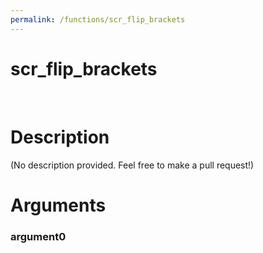 ```yaml
---
permalink: /functions/scr_flip_brackets
---
```

# scr_flip_brackets  
&nbsp;  
# Description  
(No description provided. Feel free to make a pull request!) 
&nbsp;  
# Arguments
### argument0

&nbsp;    


